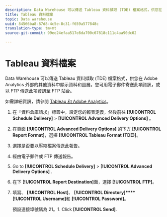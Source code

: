 ```yaml
---
description: Data Warehouse 可以傳送 Tableau 資料擷取 (TDE) 檔案格式，供您在 Adobe Analytics 外部的其他資料中顯示資料和圖層。您可用電子郵件寄送此項資訊，或以 FTP 傳送此項資訊至 FTP 站台。
title: Tableau 資料檔案
topic: Data warehouse
uuid: 84566ba8-87d8-4c5e-8c31-f659a577848c
translation-type: tm+mt
source-git-commit: 99ee24efaa517e8da700c67818c111c4aa90dc02

---
```



# Tableau 資料檔案

Data Warehouse 可以傳送 Tableau 資料擷取 (TDE) 檔案格式，供您在 Adobe Analytics 外部的其他資料中顯示資料和圖層。您可用電子郵件寄送此項資訊，或以 FTP 傳送此項資訊至 FTP 站台。

如需詳細資訊，請參閱 [Tableau 和 Adobe Analytics](https://www.tableausoftware.com/about/blog/2014/3/tableau-and-adobe-analytics-digital-marketing-gets-even-more-awesome-29491)。

1. 在「資料倉庫請求」標籤中，設定您的報表定義，然後前往 **[!UICONTROL Schedule Delivery]** > **[!UICONTROL Advanced Delivery Options]** 。
1. 在頁面 **[!UICONTROL Advanced Delivery Options]** 的下方 **[!UICONTROL Report Format]**，選擇 **[!UICONTROL Tableau Format (TDE)]**。
1. 選擇是否要以壓縮檔案傳送此報告。
1. 經由電子郵件或 FTP 傳送報告。

1. Go to **[!UICONTROL Schedule Delivery]** > **[!UICONTROL Advanced Delivery Options]** .
1. 在下 **[!UICONTROL Report Destination]**&#x200B;面，選擇 **[!UICONTROL FTP]**。
1. 填寫、 **[!UICONTROL Host]**、 **[!UICONTROL Directory]****[!UICONTROL Username]**&#x200B;和 **[!UICONTROL Password]**。

   預設連接埠號碼為 21。1. Click **[!UICONTROL Send]**.
